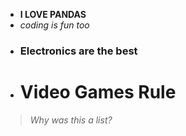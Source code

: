 - **I LOVE PANDAS**
- _coding is fun too_
- ### Electronics are the best
- # Video Games Rule

> *Why was this a list?*
